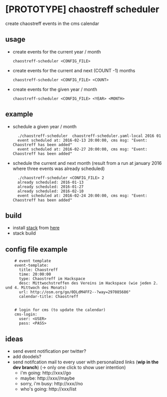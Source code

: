 # [PROTOTYPE] chaostreff scheduler

create chaostreff events in the cms calendar


## usage

  * create events for the current year / month

        chaostreff-scheduler <CONFIG_FILE> 

  * create events for the current and next (COUNT -1) months

        chaostreff-scheduler <CONFIG_FILE> <COUNT>

  * create events for the given year / month

        chaostreff-scheduler <CONFIG_FILE> <YEAR> <MONTH>


## example

* schedule a given year / month

        ./chaostreff-scheduler  chaostreff-scheduler.yaml-local 2016 01
        event scheduled at: 2016-02-13 20:00:00, cms msg: "Event: Chaostreff has been added"
        event scheduled at: 2016-02-27 20:00:00, cms msg: "Event: Chaostreff has been added"


* schedule the current and next month
  (result from a run at january 2016 where three events was already scheduled)

        ./chaostreff-scheduler <CONFIG_FILE> 2
        already scheduled: 2016-01-13
        already scheduled: 2016-01-27
        already scheduled: 2016-02-10
        event scheduled at: 2016-02-24 20:00:00, cms msg: "Event: Chaostreff has been added"


  
## build

 * install [stack](https://www.stackage.org/) from [here](https://github.com/commercialhaskell/stack/blob/master/doc/install_and_upgrade.md)
 * stack build



## config file example

        # event template
        event-template:
          title: Chaostreff
          time: 20:00:00
          type: Chaostreff im Hackspace
          desc: Mittwochstreffen des Vereins im Hackspace (wie jeden 2. und 4. Mittwoch des Monats)
          url: http://osm.org/go/0DLdM4FF2--?way=297085686"
          calendar-title: Chaostreff
        
  
        # login for cms (to update the calendar)
        cms-login:
          user: <USER>
          pass: <PASS>


## ideas

 * send event notification per twitter?
 * add doodels?
 * send notifcation mail to every user with personalized links (**wip in the dev branch**)
   (-> only one click to show user intention)
     - i'm going: http://xxx/<user-name>/go
     - maybe: http://xxx/<user-name>/maybe 
     - sorry, i'm busy: http://xxx/<user-name>/no
     - who's going: http://xxx/list
   
